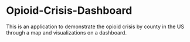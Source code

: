 # Opioid-Crisis-Dashboard
This is an application to demonstrate the opioid crisis by county in the US through a map and visualizations on a dashboard.
